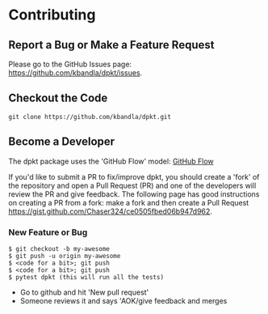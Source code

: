 # Contributing

## Report a Bug or Make a Feature Request

Please go to the GitHub Issues page:
<https://github.com/kbandla/dpkt/issues>.

## Checkout the Code
```
git clone https://github.com/kbandla/dpkt.git
```
## Become a Developer

The dpkt package uses the 'GitHub Flow' model: [GitHub
Flow](http://scottchacon.com/2011/08/31/github-flow.html)

If you'd like to submit a PR to fix/improve dpkt, you should create a
'fork' of the repository and open a Pull Request (PR) and one of the
developers will review the PR and give feedback. The following page has good instructions on creating a PR from a fork: make a fork and then create a Pull Request <https://gist.github.com/Chaser324/ce0505fbed06b947d962>.

### New Feature or Bug
```
$ git checkout -b my-awesome
$ git push -u origin my-awesome
$ <code for a bit>; git push
$ <code for a bit>; git push
$ pytest dpkt (this will run all the tests)
```
- Go to github and hit 'New pull request'
- Someone reviews it and says 'AOK/give feedback and merges
